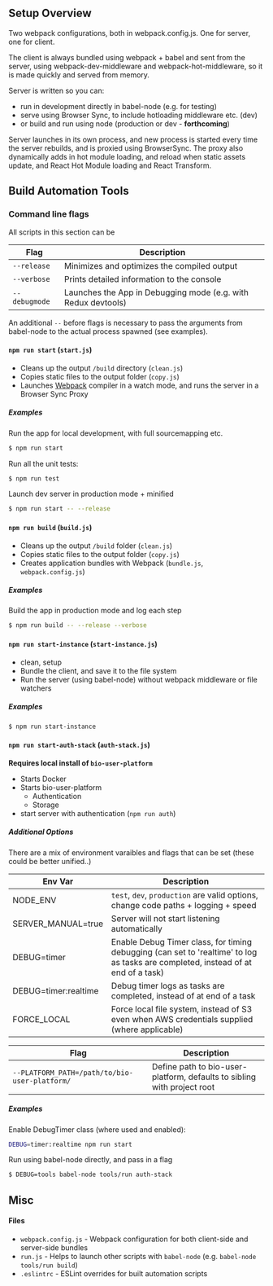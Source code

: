 ## Setup Overview

Two webpack configurations, both in webpack.config.js. One for server, one for client.

The client is always bundled using webpack + babel and sent from the server, using webpack-dev-middleware and webpack-hot-middleware, so it is made quickly and served from memory.
 
Server is written so you can:
 - run in development directly in babel-node (e.g. for testing)
 - serve using Browser Sync, to include hotloading middleware etc. (dev)
 - or build and run using node (production or dev - **forthcoming**)
 
Server launches in its own process, and new process is started every time the server rebuilds, and is proxied using BrowserSync. The proxy also dynamically adds in hot module loading, and reload when static assets update, and React Hot Module loading and React Transform.

## Build Automation Tools

### Command line flags

All scripts in this section can be

Flag          | Description
------------- | --------------------------------------------------
`--release`   | Minimizes and optimizes the compiled output
`--verbose`   | Prints detailed information to the console
`--debugmode` | Launches the App in Debugging mode (e.g. with Redux devtools)

An additional `--` before flags is necessary to pass the arguments from babel-node to the actual process spawned (see examples).



#### `npm run start` (`start.js`)

* Cleans up the output `/build` directory (`clean.js`)
* Copies static files to the output folder (`copy.js`)
* Launches [Webpack](https://webpack.github.io/) compiler in a watch mode, and runs the server in a Browser Sync Proxy

##### Examples

Run the app for local development, with full sourcemapping etc.

```sh
$ npm run start
```

Run all the unit tests:

```sh
$ npm run test
```

Launch dev server in production mode + minified

```sh
$ npm run start -- --release
```



#### `npm run build` (`build.js`)

* Cleans up the output `/build` folder (`clean.js`)
* Copies static files to the output folder (`copy.js`)
* Creates application bundles with Webpack (`bundle.js`, `webpack.config.js`)

##### Examples

Build the app in production mode and log each step

```sh
$ npm run build -- --release --verbose
```



#### `npm run start-instance` (`start-instance.js`)

* clean, setup
* Bundle the client, and save it to the file system
* Run the server (using babel-node) without webpack middleware or file watchers

##### Examples

```sh
$ npm run start-instance
```



#### `npm run start-auth-stack` (`auth-stack.js`)

**Requires local install of `bio-user-platform`**

* Starts Docker
* Starts bio-user-platform
    * Authentication
    * Storage
* start server with authentication (`npm run auth`)

##### Additional Options

There are a mix of environment varaibles and flags that can be set (these could be better unified..)

Env Var              | Description
-------------------- | -----------------
NODE_ENV             | `test`, `dev`, `production` are valid options, change code paths + logging + speed
SERVER_MANUAL=true   | Server will not start listening automatically
DEBUG=timer          | Enable Debug Timer class, for timing debugging (can set to 'realtime' to log as tasks are completed, instead of at end of a task)
DEBUG=timer:realtime | Debug timer logs as tasks are completed, instead of at end of a task
FORCE_LOCAL          | Force local file system, instead of S3 even when AWS credentials supplied (where applicable)

Flag                                           | Description
---------------------------------------------- | --------------------------------------------------
`--PLATFORM_PATH=/path/to/bio-user-platform/`  | Define path to bio-user-platform, defaults to sibling with project root



##### Examples

Enable DebugTimer class (where used and enabled):

```sh
DEBUG=timer:realtime npm run start
```

Run using babel-node directly, and pass in a flag

```sh
$ DEBUG=tools babel-node tools/run auth-stack
```

## Misc

#### Files

* `webpack.config.js` - Webpack configuration for both client-side and server-side bundles
* `run.js` - Helps to launch other scripts with `babel-node` (e.g. `babel-node tools/run build`)
* `.eslintrc` - ESLint overrides for built automation scripts